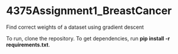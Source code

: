 # 4375Assignment1_BreastCancer
Find correct weights of a dataset using gradient descent

To run, clone the repository. To get dependencies, run **pip install -r requirements.txt**.
